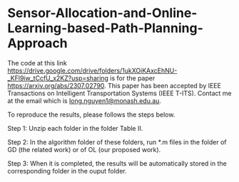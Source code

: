 # Sensor-Allocation-and-Online-Learning-based-Path-Planning-Approach

The code at this link https://drive.google.com/drive/folders/1ukXOiKAxcEhNU-_KFl9iw_tCcfU_x2KZ?usp=sharing is for the paper https://arxiv.org/abs/2307.02790. This paper has been accepted by IEEE Transactions on Intelligent Transportation Systems (IEEE T-ITS). Contact me at the email which is long.nguyen1@monash.edu.au.

To reproduce the results, please follows the steps below.

Step 1: Unzip each folder in the folder Table II.

Step 2: In the algorithm folder of these folders, run *.m files in the folder of GD (the related work) or of OL (our proposed work). 

Step 3: When it is completed, the results will be automatically stored in the corresponding folder in the ouput folder.

